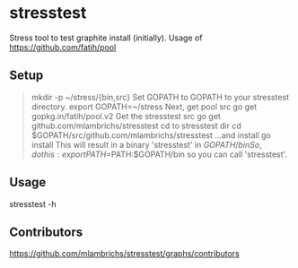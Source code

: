 # stresstest

Stress tool to test graphite install (initially).
Usage of https://github.com/fatih/pool

## Setup
> mkdir -p ~/stress/{bin,src}
Set GOPATH to GOPATH to your stresstest directory.
> export GOPATH=~/stress
Next, get pool src
> go get gopkg.in/fatih/pool.v2
Get the stresstest src
> go get github.com/mlambrichs/stresstest
cd to stresstest dir
> cd $GOPATH/src/github.com/mlambrichs/stresstest
...and install
> go install
This will result in a binary 'stresstest' in $GOPATH/bin
So, do this:
> export PATH=$PATH:$GOPATH/bin
so you can call 'stresstest'.

## Usage
stresstest -h


## Contributors

https://github.com/mlambrichs/stresstest/graphs/contributors


